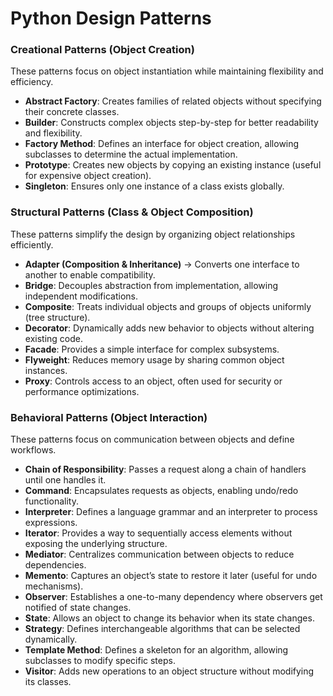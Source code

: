 # Python Design Patterns
### Creational Patterns (Object Creation)  
These patterns focus on object instantiation while maintaining flexibility and efficiency.  

- **Abstract Factory**: Creates families of related objects without specifying their concrete classes.  
- **Builder**: Constructs complex objects step-by-step for better readability and flexibility.  
- **Factory Method**: Defines an interface for object creation, allowing subclasses to determine the actual implementation.  
- **Prototype**: Creates new objects by copying an existing instance (useful for expensive object creation).  
- **Singleton**: Ensures only one instance of a class exists globally.  

### Structural Patterns (Class & Object Composition)  
These patterns simplify the design by organizing object relationships efficiently.  

- **Adapter (Composition & Inheritance)** → Converts one interface to another to enable compatibility.  
- **Bridge**: Decouples abstraction from implementation, allowing independent modifications.  
- **Composite**: Treats individual objects and groups of objects uniformly (tree structure).  
- **Decorator**: Dynamically adds new behavior to objects without altering existing code.  
- **Facade**: Provides a simple interface for complex subsystems.  
- **Flyweight**: Reduces memory usage by sharing common object instances.  
- **Proxy**: Controls access to an object, often used for security or performance optimizations.  

### Behavioral Patterns (Object Interaction)  
These patterns focus on communication between objects and define workflows.  

- **Chain of Responsibility**: Passes a request along a chain of handlers until one handles it.  
- **Command**: Encapsulates requests as objects, enabling undo/redo functionality.  
- **Interpreter**: Defines a language grammar and an interpreter to process expressions.  
- **Iterator**: Provides a way to sequentially access elements without exposing the underlying structure.  
- **Mediator**: Centralizes communication between objects to reduce dependencies.  
- **Memento**: Captures an object’s state to restore it later (useful for undo mechanisms).  
- **Observer**: Establishes a one-to-many dependency where observers get notified of state changes.  
- **State**: Allows an object to change its behavior when its state changes.  
- **Strategy**: Defines interchangeable algorithms that can be selected dynamically.  
- **Template Method**: Defines a skeleton for an algorithm, allowing subclasses to modify specific steps.  
- **Visitor**: Adds new operations to an object structure without modifying its classes.  
